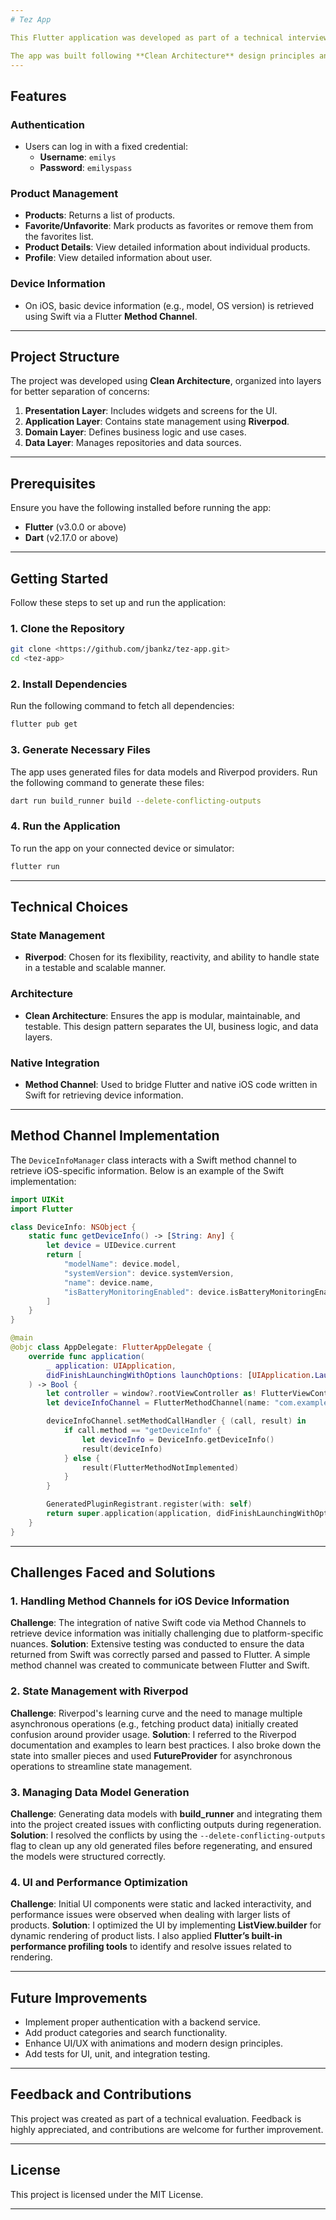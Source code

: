 ```yaml
---
# Tez App

This Flutter application was developed as part of a technical interview process. The app allows users to log in with a dummy credential, interact with a product list (favorite/unfavorite and view details), and retrieves basic device information from iOS using a native method channel.

The app was built following **Clean Architecture** design principles and utilizes **Riverpod** for state management to ensure scalability and maintainability.
---
```


## Features

### Authentication

- Users can log in with a fixed credential:
  - **Username**: `emilys`
  - **Password**: `emilyspass`

### Product Management

- **Products**: Returns a list of products.
- **Favorite/Unfavorite**: Mark products as favorites or remove them from the favorites list.
- **Product Details**: View detailed information about individual products.
- **Profile**: View detailed information about user.

### Device Information

- On iOS, basic device information (e.g., model, OS version) is retrieved using Swift via a Flutter **Method Channel**.

---

## Project Structure

The project was developed using **Clean Architecture**, organized into layers for better separation of concerns:

1. **Presentation Layer**: Includes widgets and screens for the UI.
2. **Application Layer**: Contains state management using **Riverpod**.
3. **Domain Layer**: Defines business logic and use cases.
4. **Data Layer**: Manages repositories and data sources.

---

## Prerequisites

Ensure you have the following installed before running the app:

- **Flutter** (v3.0.0 or above)
- **Dart** (v2.17.0 or above)

---

## Getting Started

Follow these steps to set up and run the application:

### 1. Clone the Repository

```bash
git clone <https://github.com/jbankz/tez-app.git>
cd <tez-app>
```

### 2. Install Dependencies

Run the following command to fetch all dependencies:

```bash
flutter pub get
```

### 3. Generate Necessary Files

The app uses generated files for data models and Riverpod providers. Run the following command to generate these files:

```bash
dart run build_runner build --delete-conflicting-outputs
```

### 4. Run the Application

To run the app on your connected device or simulator:

```bash
flutter run
```

---

## Technical Choices

### State Management

- **Riverpod**: Chosen for its flexibility, reactivity, and ability to handle state in a testable and scalable manner.

### Architecture

- **Clean Architecture**: Ensures the app is modular, maintainable, and testable. This design pattern separates the UI, business logic, and data layers.

### Native Integration

- **Method Channel**: Used to bridge Flutter and native iOS code written in Swift for retrieving device information.

---

## Method Channel Implementation

The `DeviceInfoManager` class interacts with a Swift method channel to retrieve iOS-specific information. Below is an example of the Swift implementation:

```swift
import UIKit
import Flutter

class DeviceInfo: NSObject {
    static func getDeviceInfo() -> [String: Any] {
        let device = UIDevice.current
        return [
            "modelName": device.model,
            "systemVersion": device.systemVersion,
            "name": device.name,
            "isBatteryMonitoringEnabled": device.isBatteryMonitoringEnabled,
        ]
    }
}

@main
@objc class AppDelegate: FlutterAppDelegate {
    override func application(
        _ application: UIApplication,
        didFinishLaunchingWithOptions launchOptions: [UIApplication.LaunchOptionsKey: Any]?
    ) -> Bool {
        let controller = window?.rootViewController as! FlutterViewController
        let deviceInfoChannel = FlutterMethodChannel(name: "com.example/device_info", binaryMessenger: controller.binaryMessenger)

        deviceInfoChannel.setMethodCallHandler { (call, result) in
            if call.method == "getDeviceInfo" {
                let deviceInfo = DeviceInfo.getDeviceInfo()
                result(deviceInfo)
            } else {
                result(FlutterMethodNotImplemented)
            }
        }

        GeneratedPluginRegistrant.register(with: self)
        return super.application(application, didFinishLaunchingWithOptions: launchOptions)
    }
}
```

---

## Challenges Faced and Solutions

### 1. **Handling Method Channels for iOS Device Information**

**Challenge**: The integration of native Swift code via Method Channels to retrieve device information was initially challenging due to platform-specific nuances.
**Solution**: Extensive testing was conducted to ensure the data returned from Swift was correctly parsed and passed to Flutter. A simple method channel was created to communicate between Flutter and Swift.

### 2. **State Management with Riverpod**

**Challenge**: Riverpod's learning curve and the need to manage multiple asynchronous operations (e.g., fetching product data) initially created confusion around provider usage.
**Solution**: I referred to the Riverpod documentation and examples to learn best practices. I also broke down the state into smaller pieces and used **FutureProvider** for asynchronous operations to streamline state management.

### 3. **Managing Data Model Generation**

**Challenge**: Generating data models with **build_runner** and integrating them into the project created issues with conflicting outputs during regeneration.
**Solution**: I resolved the conflicts by using the `--delete-conflicting-outputs` flag to clean up any old generated files before regenerating, and ensured the models were structured correctly.

### 4. **UI and Performance Optimization**

**Challenge**: Initial UI components were static and lacked interactivity, and performance issues were observed when dealing with larger lists of products.
**Solution**: I optimized the UI by implementing **ListView.builder** for dynamic rendering of product lists. I also applied **Flutter’s built-in performance profiling tools** to identify and resolve issues related to rendering.

---

## Future Improvements

- Implement proper authentication with a backend service.
- Add product categories and search functionality.
- Enhance UI/UX with animations and modern design principles.
- Add tests for UI, unit, and integration testing.

---

## Feedback and Contributions

This project was created as part of a technical evaluation. Feedback is highly appreciated, and contributions are welcome for further improvement.

---

## License

This project is licensed under the MIT License.

---
